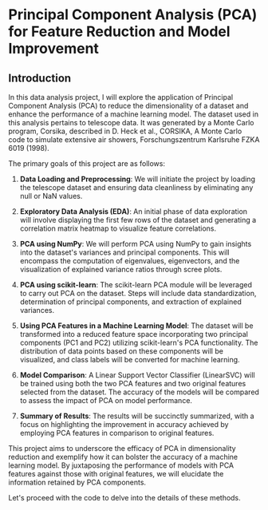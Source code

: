 # Principal Component Analysis (PCA) for Feature Reduction and Model Improvement

## Introduction

In this data analysis project, I will explore the application of Principal Component Analysis (PCA) to reduce the dimensionality of a dataset and enhance the performance of a machine learning model. The dataset used in this analysis pertains to telescope data. It was generated by a Monte Carlo program, Corsika, described in D. Heck et al., CORSIKA, A Monte Carlo code to simulate extensive air showers, Forschungszentrum Karlsruhe FZKA 6019 (1998).

The primary goals of this project are as follows:

1. **Data Loading and Preprocessing**: We will initiate the project by loading the telescope dataset and ensuring data cleanliness by eliminating any null or NaN values.

2. **Exploratory Data Analysis (EDA)**: An initial phase of data exploration will involve displaying the first few rows of the dataset and generating a correlation matrix heatmap to visualize feature correlations.

3. **PCA using NumPy**: We will perform PCA using NumPy to gain insights into the dataset's variances and principal components. This will encompass the computation of eigenvalues, eigenvectors, and the visualization of explained variance ratios through scree plots.

4. **PCA using scikit-learn**: The scikit-learn PCA module will be leveraged to carry out PCA on the dataset. Steps will include data standardization, determination of principal components, and extraction of explained variances.

5. **Using PCA Features in a Machine Learning Model**: The dataset will be transformed into a reduced feature space incorporating two principal components (PC1 and PC2) utilizing scikit-learn's PCA functionality. The distribution of data points based on these components will be visualized, and class labels will be converted for machine learning.

6. **Model Comparison**: A Linear Support Vector Classifier (LinearSVC) will be trained using both the two PCA features and two original features selected from the dataset. The accuracy of the models will be compared to assess the impact of PCA on model performance.

7. **Summary of Results**: The results will be succinctly summarized, with a focus on highlighting the improvement in accuracy achieved by employing PCA features in comparison to original features.

This project aims to underscore the efficacy of PCA in dimensionality reduction and exemplify how it can bolster the accuracy of a machine learning model. By juxtaposing the performance of models with PCA features against those with original features, we will elucidate the information retained by PCA components.

Let's proceed with the code to delve into the details of these methods.